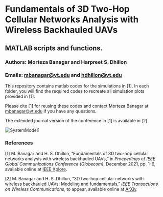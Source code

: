 # Fundamentals of 3D Two-Hop Cellular Networks Analysis with Wireless Backhauled UAVs

## MATLAB scripts and functions.

### Authors: Morteza Banagar and Harpreet S. Dhillon

### Emails: mbanagar@vt.edu and hdhillon@vt.edu

This repository contains matlab codes for the simulations in [1]. In each folder, you will find the required codes to recreate all simulation plots provided in [1].

Please cite [1] for reusing these codes and contact Morteza Banagar at mbanagar@vt.edu if you have any questions.

The extended journal version of the conference in [1] is available in [2].
<!-- The repository for the codes of [2] can be found [here](https://github.com/stochastic-geometry/3D-TwoHop-Drone) -->

![SystemModel1](https://github.com/stochastic-geometry/TwoHop-Drone/blob/8751ea62f0105ec532437ae46c7b748f6a9ecae3/TwoHop-Drone-Fig.png)


### References

[1] M. Banagar and H. S. Dhillon, “Fundamentals of 3D two-hop cellular networks analysis with wireless backhauled UAVs,” in <i>Proceedings of IEEE Global Communications Conference (Globecom)</i>, December 2021, pp. 1-6, available online at [IEEE Xplore](https://ieeexplore.ieee.org/document/9685132).

[2] M. Banagar and H. S. Dhillon, “3D two-hop cellular networks with wireless backhauled UAVs: Modeling and fundamentals,” <i>IEEE Transactions on Wireless Communications</i>, to appear, available online at <!-- [IEEE Xplore](https://ieeexplore.ieee.org/document/9685132) and  -->[ArXiv](https://arxiv.org/abs/2105.07055).
  

